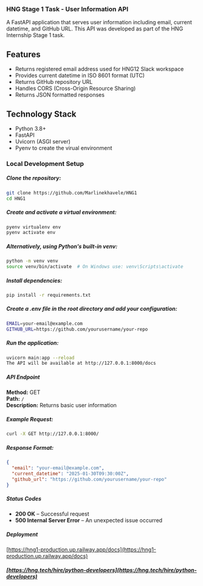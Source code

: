 ### HNG Stage 1 Task - User Information API
A FastAPI application that serves user information including email, current datetime, and GitHub URL. This API was developed as part of the HNG Internship Stage 1 task.

## Features
- Returns registered email address used for HNG12 Slack workspace
- Provides current datetime in ISO 8601 format (UTC)
- Returns GitHub repository URL
- Handles CORS (Cross-Origin Resource Sharing)
- Returns JSON formatted responses

## Technology Stack
- Python 3.8+
- FastAPI
- Uvicorn (ASGI server)
- Pyenv to create the virual environment

### Local Development Setup
##### Clone the repository:
```bash
git clone https://github.com/Marlinekhavele/HNG1
cd HNG1
```

##### Create and activate a virtual environment:
```bash
pyenv virtualenv env
pyenv activate env
```
##### Alternatively, using Python's built-in venv:
```bash
python -m venv venv
source venv/bin/activate  # On Windows use: venv\Scripts\activate
```
##### Install dependencies:
```bash
pip install -r requirements.txt
```
##### Create a .env file in the root directory and add your configuration:
```bash
EMAIL=your-email@example.com
GITHUB_URL=https://github.com/yourusername/your-repo
```
##### Run the application:
```bash
uvicorn main:app --reload
The API will be available at http://127.0.0.1:8000/docs
```
##### API Endpoint
**Method:** GET  
**Path:** `/`  
**Description:** Returns basic user information 
##### Example Request:
```bash
curl -X GET http://127.0.0.1:8000/
```
##### Response Format:
```json
{
  "email": "your-email@example.com",
  "current_datetime": "2025-01-30T09:30:00Z",
  "github_url": "https://github.com/yourusername/your-repo"
}
```
##### Status Codes  
- **200 OK** – Successful request  
- **500 Internal Server Error** – An unexpected issue occurred  

##### Deployment
[https://hng1-production.up.railway.app/docs](https://hng1-production.up.railway.app/docs)

##### [https://hng.tech/hire/python-developers](https://hng.tech/hire/python-developers)
